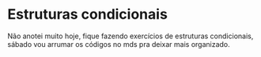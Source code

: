 # Estruturas condicionais

Não anotei muito hoje, fique fazendo exercícios de estruturas condicionais, sábado vou arrumar os códigos no mds pra deixar mais organizado.